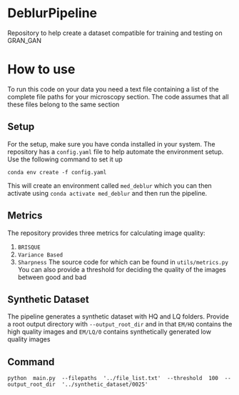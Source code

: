 
# DeblurPipeline

Repository to help create a dataset compatible for training and testing on GRAN_GAN

  

# How to use

To run this code on your data you need a text file containing a list of the complete file paths for your microscopy section. The code assumes that all these files belong to the same section

## Setup
For the setup, make sure you have conda installed in your system. The repository has a `config.yaml` file to help automate the environment setup. Use the following command to set it up

    conda env create -f config.yaml
This will create an environment called `med_deblur` which you can then activate using `conda activate med_deblur` and then run the pipeline.

  

## Metrics

The repository provides three metrics for calculating image quality:

 1. `BRISQUE`
 2. `Variance Based`
 3. `Sharpness`
The source code for which can be found in `utils/metrics.py` 
You can also provide a threshold for deciding the quality of the images between good and bad

## Synthetic Dataset
The pipeline generates a synthetic dataset with HQ and LQ folders. Provide a root output directory with `--output_root_dir` and in that `EM/HQ` contains the high quality images and `EM/LQ/0` contains synthetically generated low quality images

## Command

    python  main.py  --filepaths  '../file_list.txt'  --threshold  100  --output_root_dir  '../synthetic_dataset/0025'
